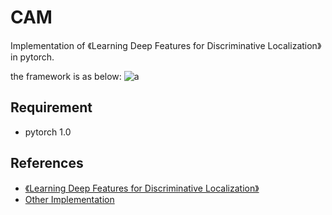 # CAM
Implementation  of 《Learning Deep Features for Discriminative Localization》 in pytorch.

the framework is as below:
![a](https://camo.githubusercontent.com/fb9a2d0813e5d530f49fa074c378cf83959346f7/687474703a2f2f636e6e6c6f63616c697a6174696f6e2e637361696c2e6d69742e6564752f6672616d65776f726b2e6a7067)

Requirement
-------

* pytorch 1.0


References
-------
* [《Learning Deep Features for Discriminative Localization》](https://arxiv.org/pdf/1512.04150.pdf)
* [Other Implementation](https://github.com/sixitingting/CAM/blob/master/pytorch_CAM.py)

